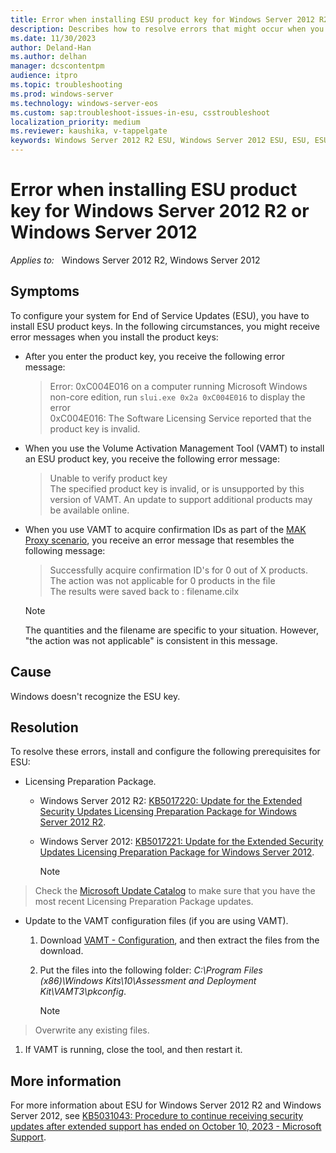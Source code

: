 ```yaml
---
title: Error when installing ESU product key for Windows Server 2012 R2 or Windows Server 2012
description: Describes how to resolve errors that might occur when you install ESU product keys for Windows Server 2012 R2 or Windows Server 2012.
ms.date: 11/30/2023
author: Deland-Han
ms.author: delhan
manager: dcscontentpm
audience: itpro
ms.topic: troubleshooting
ms.prod: windows-server
ms.technology: windows-server-eos
ms.custom: sap:troubleshoot-issues-in-esu, csstroubleshoot
localization_priority: medium
ms.reviewer: kaushika, v-tappelgate
keywords: Windows Server 2012 R2 ESU, Windows Server 2012 ESU, ESU, ESU product key
---
```


# Error when installing ESU product key for Windows Server 2012 R2 or Windows Server 2012

_Applies to:_ &nbsp; Windows Server 2012 R2, Windows Server 2012

## Symptoms

To configure your system for End of Service Updates (ESU), you have to install ESU product keys. In the following circumstances, you might receive error messages when you install the product keys:

- After you enter the product key, you receive the following error message:
  > Error: 0xC004E016 on a computer running Microsoft Windows non-core edition, run `slui.exe 0x2a 0xC004E016` to display the error  
  > 0xC004E016: The Software Licensing Service reported that the product key is invalid.
- When you use the Volume Activation Management Tool (VAMT) to install an ESU product key, you receive the following error message:
  > Unable to verify product key  
  > The specified product key is invalid, or is unsupported by this version of VAMT. An update to support additional products may be available online.
- When you use VAMT to acquire confirmation IDs as part of the [MAK Proxy scenario](/windows/deployment/volume-activation/proxy-activation-vamt), you receive an error message that resembles the following message:  
  > Successfully acquire confirmation ID's for 0 out of X products. The action was not applicable for 0 products in the file  
  > The results were saved back to : filename.cilx  

  > [!NOTE]  
  > The quantities and the filename are specific to your situation. However, "the action was not applicable" is consistent in this message.

## Cause

Windows doesn't recognize the ESU key.

## Resolution

To resolve these errors, install and configure the following prerequisites for ESU:

- Licensing Preparation Package.
  - Windows Server 2012 R2: [KB5017220: Update for the Extended Security Updates Licensing Preparation Package for Windows Server 2012 R2](https://support.microsoft.com/help/5017220).  
  - Windows Server 2012: [KB5017221: Update for the Extended Security Updates Licensing Preparation Package for Windows Server 2012](https://support.microsoft.com/help/5017221).
  
    > [!NOTE]  
 > Check the [Microsoft Update Catalog](https://www.catalog.update.microsoft.com) to make sure that you have the most recent Licensing Preparation Package updates.  

- Update to the VAMT configuration files (if you are using VAMT).
  1. Download [VAMT - Configuration](https://www.microsoft.com/download/details.aspx?id=104503), and then extract the files from the download.
  1. Put the files into the following folder: *C:\Program Files (x86)\Windows Kits\10\Assessment and Deployment Kit\VAMT3\pkconfig*.  
  
      > [!NOTE]  
> Overwrite any existing files.  

  1. If VAMT is running, close the tool, and then restart it.

## More information

For more information about ESU for Windows Server 2012 R2 and Windows Server 2012, see [KB5031043: Procedure to continue receiving security updates after extended support has ended on October 10, 2023 - Microsoft Support](https://support.microsoft.com/topic/kb5031043-procedure-to-continue-receiving-security-updates-after-extended-support-has-ended-on-october-10-2023-c1a20132-e34c-402d-96ca-1e785ed51d45).
